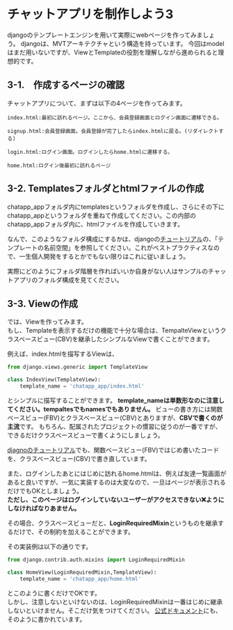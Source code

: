 # チャットアプリを制作しよう3

djangoのテンプレートエンジンを用いて実際にwebページを作ってみましょう。
djangoは、MVTアーキテクチャという構造を持っています。
今回はmodelはまだ用いないですが、ViewとTemplateの役割を理解しながら進められると理想的です。

## 3-1.　作成するページの確認
チャットアプリについて、まずは以下の4ページを作ってみます。

```
index.html:最初に訪れるページ。ここから、会員登録画面とログイン画面に遷移できる。

signup.html:会員登録画面。会員登録が完了したらindex.htmlに戻る。(リダイレクトする)

login.html:ログイン画面。ログインしたらhome.htmlに遷移する。

home.html:ログイン後最初に訪れるページ
```

## 3-2. Templatesフォルダとhtmlファイルの作成
chatapp_appフォルダ内にtemplatesというフォルダを作成し、さらにその下にchatapp_appというフォルダを重ねて作成してください。この内部のchatapp_appフォルダ内に、htmlファイルを作成していきます。

なんで、このようなフォルダ構成にするかは、djangoの[チュートリアル](https://docs.djangoproject.com/ja/5.1/intro/tutorial03/)の、「テンプレートの名前空間」を参照してください。これがベストプラクティスなので、一生個人開発をするとかでもない限りはこれに従いましょう。

実際にどのようにフォルダ階層を作ればいいか自身がない人はサンプルのチャットアプリのフォルダ構成を見てください。


## 3-3. Viewの作成

では、Viewを作ってみます。  
もし、Templateを表示するだけの機能で十分な場合は、TempalteViewというクラスベースビュー(CBV)を継承したシンプルなViewで書くことができます。

例えば、index.htmlを描写するViewは、

```python
from django.views.generic import TemplateView

class IndexView(TemplateView):
    template_name = 'chatapp_app/index.html'
```

とシンプルに描写することができます。
**template_nameは単数形なのに注意してください。tempaltesでもnamesでもありません。** 
ビューの書き方には関数ベースビュー(FBV)とクラスベースビュー(CBV)とありますが、**CBVで書くのが主流**です。
もちろん、配属されたプロジェクトの慣習に従うのが一番ですが、できるだけクラスベースビューで書くようにしましょう。

[djagnoのチュートリアル](https://docs.djangoproject.com/ja/5.1/intro/tutorial04/)でも、関数ベースビュー(FBV)ではじめ書いたコードを、クラスベースビュー(CBV)で書き直しています。

また、ログインしたあとにはじめに訪れるhome.htmlは、例えば友達一覧画面があると良いですが、一気に実装するのは大変なので、一旦はページが表示されるだけでもOKとしましょう。  
**ただし、このページはログインしていないユーザーがアクセスできない❌️ようにしなければなりあません。**

その場合、クラスベースビューだと、**LoginRequiredMixin**というものを継承するだけで、その制約を加えることができます。

その実装例は以下の通りです。

```python
from django.contrib.auth.mixins import LoginRequiredMixin

class HomeView(LoginRequiredMixin,TemplateView):
    template_name = 'chatapp_app/home.html'
```

とこのように書くだけでOKです。  
しかし、注意しないといけないのは、LoginRequiredMixinは一番はじめに継承しないといけません。そこだけ気をつけてください。
[公式ドキュメント](https://docs.djangoproject.com/ja/5.1/topics/auth/default/)にも、そのように書かれています。
